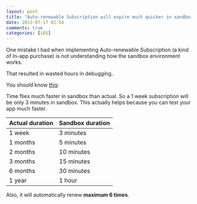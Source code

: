 ```yaml
---
layout: post
title: "Auto-renewable Subscription will expire much quicker in sandbox environment"
date: 2013-07-17 01:54
comments: true
categories: [iOS]
---
```


One mistake I had when implementing Auto-renewable Subscription (a kind of In-app purchase) is not understanding how the sandbox environment works.

That resulted in wasted hours in debugging..

You should know [this](http://developer.apple.com/library/ios/#documentation/LanguagesUtilities/Conceptual/iTunesConnect_Guide/13_ManagingIn-AppPurchases/ManagingIn-AppPurchases.html#//apple_ref/doc/uid/TP40011225-CH4-SW1):

<!-- more -->

Time flies much faster in sandbox than actual. So a 1 week subscription will be only 3 minutes in sandbox. This actually helps because you can test your app much faster.

|Actual duration	| Sandbox duration		|
|-------------------|-----------------------|
|1 week				|3 minutes
|1 months			|5 minutes
|2 months			|10 minutes
|3 months			|15 minutes
|6 months			|30 minutes
|1 year				|1 hour

Also, it will automatically renew **maximum 6 times**.